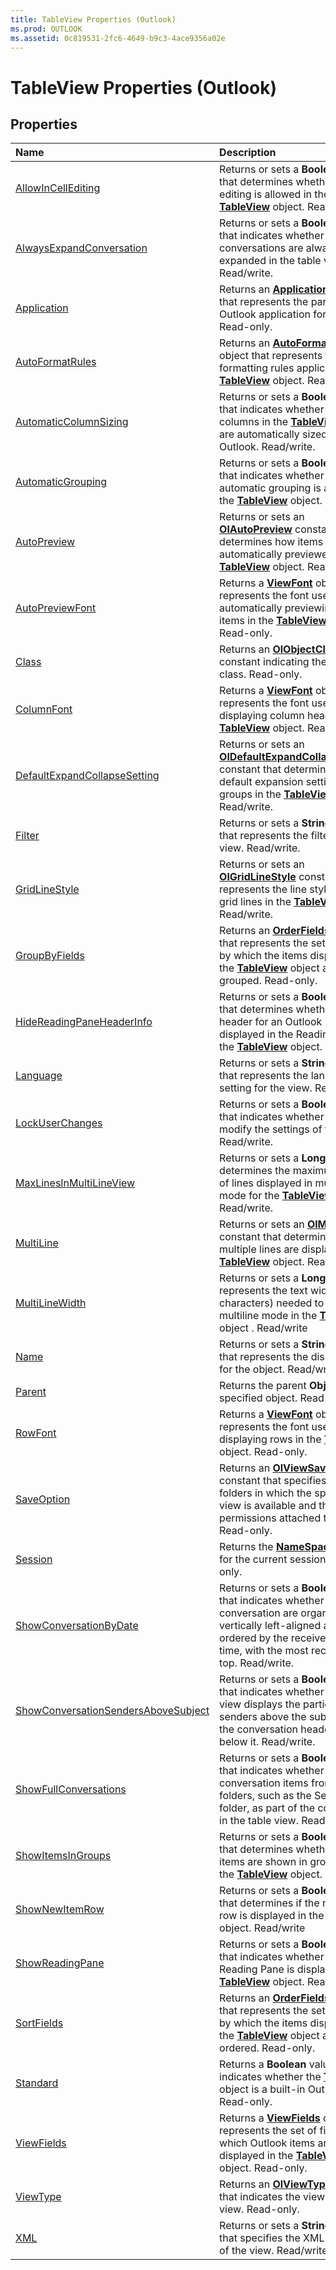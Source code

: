 ```yaml
---
title: TableView Properties (Outlook)
ms.prod: OUTLOOK
ms.assetid: 0c819531-2fc6-4649-b9c3-4ace9356a02e
---
```



# TableView Properties (Outlook)

## Properties



|**Name**|**Description**|
|:-----|:-----|
|[AllowInCellEditing](tableview-allowincellediting-property-outlook.md)|Returns or sets a  **Boolean** value that determines whether in-cell editing is allowed in the **[TableView](tableview-object-outlook.md)** object. Read/write.|
|[AlwaysExpandConversation](tableview-alwaysexpandconversation-property-outlook.md)|Returns or sets a  **Boolean** value that indicates whether conversations are always fully expanded in the table view. Read/write.|
|[Application](tableview-application-property-outlook.md)|Returns an  **[Application](application-object-outlook.md)** object that represents the parent Outlook application for the object. Read-only.|
|[AutoFormatRules](tableview-autoformatrules-property-outlook.md)|Returns an  **[AutoFormatRules](autoformatrules-object-outlook.md)** object that represents the set of formatting rules applicable to the **[TableView](tableview-object-outlook.md)** object. Read-only.|
|[AutomaticColumnSizing](tableview-automaticcolumnsizing-property-outlook.md)|Returns or sets a  **Boolean** value that indicates whether the columns in the **[TableView](tableview-object-outlook.md)** object are automatically sized by Outlook. Read/write.|
|[AutomaticGrouping](tableview-automaticgrouping-property-outlook.md)|Returns or sets a  **Boolean** value that indicates whether the automatic grouping is active in the **[TableView](tableview-object-outlook.md)** object. Read/write.|
|[AutoPreview](tableview-autopreview-property-outlook.md)|Returns or sets an  **[OlAutoPreview](olautopreview-enumeration-outlook.md)** constant that determines how items are automatically previewed by the **[TableView](tableview-object-outlook.md)** object. Read/write.|
|[AutoPreviewFont](tableview-autopreviewfont-property-outlook.md)|Returns a  **[ViewFont](viewfont-object-outlook.md)** object that represents the font used when automatically previewing Outlook items in the **[TableView](tableview-object-outlook.md)** object. Read-only.|
|[Class](tableview-class-property-outlook.md)|Returns an  **[OlObjectClass](olobjectclass-enumeration-outlook.md)** constant indicating the object's class. Read-only.|
|[ColumnFont](tableview-columnfont-property-outlook.md)|Returns a  **[ViewFont](viewfont-object-outlook.md)** object that represents the font used when displaying column headers in the **[TableView](tableview-object-outlook.md)** object. Read-only.|
|[DefaultExpandCollapseSetting](tableview-defaultexpandcollapsesetting-property-outlook.md)|Returns or sets an  **[OlDefaultExpandCollapseSetting](oldefaultexpandcollapsesetting-enumeration-outlook.md)** constant that determines the default expansion setting for groups in the **[TableView](tableview-object-outlook.md)** object. Read/write.|
|[Filter](tableview-filter-property-outlook.md)|Returns or sets a  **String** value that represents the filter for a view. Read/write.|
|[GridLineStyle](tableview-gridlinestyle-property-outlook.md)|Returns or sets an  **[OlGridLineStyle](olgridlinestyle-enumeration-outlook.md)** constant that represents the line style used for grid lines in the **[TableView](tableview-object-outlook.md)** object. Read/write.|
|[GroupByFields](tableview-groupbyfields-property-outlook.md)|Returns an  **[OrderFields](orderfields-object-outlook.md)** object that represents the set of fields by which the items displayed in the **[TableView](tableview-object-outlook.md)** object are grouped. Read-only.|
|[HideReadingPaneHeaderInfo](tableview-hidereadingpaneheaderinfo-property-outlook.md)|Returns or sets a  **Boolean** value that determines whether the header for an Outlook item is displayed in the Reading Pane for the **[TableView](tableview-object-outlook.md)** object. Read/write.|
|[Language](tableview-language-property-outlook.md)|Returns or sets a  **String** value that represents the language setting for the view. Read/write.|
|[LockUserChanges](tableview-lockuserchanges-property-outlook.md)|Returns or sets a  **Boolean** value that indicates whether a user can modify the settings of the view. Read/write.|
|[MaxLinesInMultiLineView](tableview-maxlinesinmultilineview-property-outlook.md)|Returns or sets a  **Long** value that determines the maximum number of lines displayed in multiline mode for the **[TableView](tableview-object-outlook.md)** object. Read/write.|
|[MultiLine](tableview-multiline-property-outlook.md)|Returns or sets an  **[OlMultiLine](olmultiline-enumeration-outlook.md)** constant that determines how multiple lines are displayed in the **[TableView](tableview-object-outlook.md)** object. Read/write.|
|[MultiLineWidth](tableview-multilinewidth-property-outlook.md)|Returns or sets a  **Long** value that represents the text width (in characters) needed to trigger multiline mode in the **[TableView](tableview-object-outlook.md)** object . Read/write|
|[Name](tableview-name-property-outlook.md)|Returns or sets a  **String** value that represents the display name for the object. Read/write.|
|[Parent](tableview-parent-property-outlook.md)|Returns the parent  **Object** of the specified object. Read-only.|
|[RowFont](tableview-rowfont-property-outlook.md)|Returns a  **[ViewFont](viewfont-object-outlook.md)** object that represents the font used when displaying rows in the **[TableView](tableview-object-outlook.md)** object. Read-only.|
|[SaveOption](tableview-saveoption-property-outlook.md)|Returns an  **[OlViewSaveOption](olviewsaveoption-enumeration-outlook.md)** constant that specifies the folders in which the specified view is available and the read permissions attached to the view. Read-only.|
|[Session](tableview-session-property-outlook.md)|Returns the  **[NameSpace](namespace-object-outlook.md)** object for the current session. Read-only.|
|[ShowConversationByDate](tableview-showconversationbydate-property-outlook.md)|Returns or sets a  **Boolean** value that indicates whether items in a conversation are organized vertically left-aligned and ordered by the received date and time, with the most recent item on top. Read/write.|
|[ShowConversationSendersAboveSubject](tableview-showconversationsendersabovesubject-property-outlook.md)|Returns or sets a  **Boolean** value that indicates whether the table view displays the participating senders above the subject line in the conversation header, or below it. Read/write.|
|[ShowFullConversations](tableview-showfullconversations-property-outlook.md)|Returns or sets a  **Boolean** value that indicates whether to display conversation items from other folders, such as the Sent Items folder, as part of the conversation in the table view. Read/write.|
|[ShowItemsInGroups](tableview-showitemsingroups-property-outlook.md)|Returns or sets a  **Boolean** value that determines whether Outlook items are shown in groups within the **[TableView](tableview-object-outlook.md)** object. Read/write.|
|[ShowNewItemRow](tableview-shownewitemrow-property-outlook.md)|Returns or sets a  **Boolean** value that determines if the new item row is displayed in the **[TableView](tableview-object-outlook.md)** object. Read/write|
|[ShowReadingPane](tableview-showreadingpane-property-outlook.md)|Returns or sets a  **Boolean** value that indicates whether the Reading Pane is displayed in the **[TableView](tableview-object-outlook.md)** object. Read/write.|
|[SortFields](tableview-sortfields-property-outlook.md)|Returns an  **[OrderFields](orderfields-object-outlook.md)** object that represents the set of fields by which the items displayed in the **[TableView](tableview-object-outlook.md)** object are ordered. Read-only.|
|[Standard](tableview-standard-property-outlook.md)|Returns a  **Boolean** value that indicates whether the **[TableView](tableview-object-outlook.md)** object is a built-in Outlook view. Read-only.|
|[ViewFields](tableview-viewfields-property-outlook.md)|Returns a  **[ViewFields](viewfields-object-outlook.md)** object that represents the set of fields with which Outlook items are displayed in the **[TableView](tableview-object-outlook.md)** object. Read-only.|
|[ViewType](tableview-viewtype-property-outlook.md)|Returns an  **[OlViewType](olviewtype-enumeration-outlook.md)** constant that indicates the view type of the view. Read-only.|
|[XML](tableview-xml-property-outlook.md)|Returns or sets a  **String** value that specifies the XML definition of the view. Read/write.|


